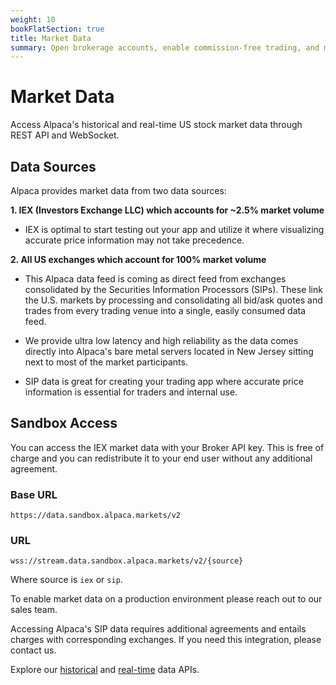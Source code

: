 ```yaml
---
weight: 10
bookFlatSection: true
title: Market Data
summary: Open brokerage accounts, enable commission-free trading, and manage the ongoing user experience with Alpaca Broker API
---
```


# Market Data

Access Alpaca's historical and real-time US stock market data through REST API and WebSocket.

## **Data Sources**

Alpaca provides market data from two data sources:

**1. IEX (Investors Exchange LLC) which accounts for ~2.5% market volume**

- IEX is optimal to start testing out your app and utilize it where visualizing accurate price information may not take precedence.

**2. All US exchanges which account for 100% market volume**

- This Alpaca data feed is coming as direct feed from exchanges consolidated by the Securities Information Processors (SIPs). These link the U.S. markets by processing and consolidating all bid/ask quotes and trades from every trading venue into a single, easily consumed data feed.

- We provide ultra low latency and high reliability as the data comes directly into Alpaca's bare metal servers located in New Jersey sitting next to most of the market participants.

- SIP data is great for creating your trading app where accurate price information is essential for traders and internal use.

## **Sandbox Access**

You can access the IEX market data with your Broker API key. This is free of charge and you can redistribute it to your end user without any additional agreement.

### Base URL

`https://data.sandbox.alpaca.markets/v2`

### URL

`wss://stream.data.sandbox.alpaca.markets/v2/{source}`

Where source is `iex` or `sip`.

To enable market data on a production environment please reach out to our sales team.

Accessing Alpaca's SIP data requires additional agreements and entails charges with corresponding exchanges. If you need this integration, please contact us.

Explore our [historical](https://alpaca.markets/docs/broker/market-data/historical/) and [real-time](https://alpaca.markets/docs/broker/docs/market-data/realtime/) data APIs.
